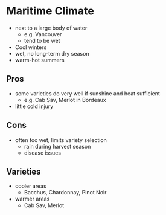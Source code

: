 # Maritime Climate
- next to a large body of water
	- e.g. Vancouver
	- tend to be wet
- Cool winters
- wet, no long-term dry season
- warm-hot summers
## Pros
- some varieties do very well if sunshine and heat sufficient
	- e.g. Cab Sav, Merlot in Bordeaux
- little cold injury
## Cons
- often too wet, limits variety selection
	- rain during harvest season
	- disease issues
## Varieties
- cooler areas
	- Bacchus, Chardonnay, Pinot Noir
- warmer areas
	- Cab Sav, Merlot